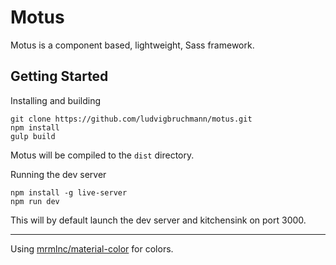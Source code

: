 # Motus

Motus is a component based, lightweight, Sass framework.

## Getting Started

Installing and building

```
git clone https://github.com/ludvigbruchmann/motus.git
npm install
gulp build
```

Motus will be compiled to the `dist` directory.

Running the dev server

```
npm install -g live-server
npm run dev
```

This will by default launch the dev server and kitchensink on port 3000.

---

Using [mrmlnc/material-color](https://github.com/mrmlnc/material-color) for colors.
